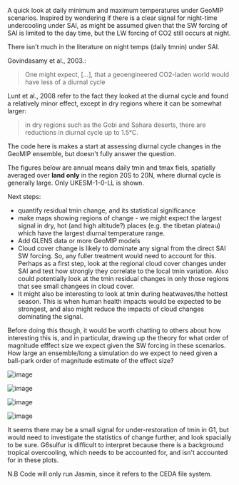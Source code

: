 A quick look at daily minimum and maximum temperatures under GeoMIP scenarios. Inspired by wondering if there is a clear signal for night-time undercooling under SAI, as might be assumed given that the SW forcing of SAI is limited to the day time, but the LW forcing of CO2 still occurs at night. 

There isn't much in the literature on night temps (daily tmnin) under SAI.

Govindasamy et al., 2003.: 
> One might expect, [...], that a geoengineered CO2-laden world would have less of a diurnal cycle
 
Lunt et al., 2008 refer to the fact they looked at the diurnal cycle and found a relatively minor effect, except in dry regions where it can be somewhat larger:
> in dry regions such as the Gobi and Sahara deserts, there are reductions in diurnal cycle up to 1.5°C.


The code here is makes a start at assessing diurnal cycle changes in the GeoMIP ensemble, but doesn't fully answer the question. 

The figures below are annual means daily tmin and tmax fiels, spatially averaged over **land only** in the region 20S to 20N, where diurnal cycle is generally large. Only UKESM-1-0-LL is shown. 



Next steps: 


* quantify residual tmin change, and its statistical significance
* make maps showing regions of change - we might expect the largest signal in dry, hot (and high altitude?) places (e.g. the tibetan plateau) which have the largest diurnal temperature range. 
* Add GLENS data or more GeoMIP models 
* Cloud cover change is likely to dominate any signal from the direct SAI SW forcing. So, any fuller treatment would need to account for this. Perhaps as a first step, look at the regional cloud cover changes under SAI and test how strongly they correlate to the local tmin variation. Also could potentially look at the tmin residual changes in only those regions that see small changees in cloud cover. 
* It might also be interesting to look at tmin during heatwaves/the hottest season. This is when human health impacts would be expected to be strongest, and also might reduce the impacts of cloud changes dominating the signal. 

Before doing this though, it would be worth chatting to others about how interesting this is, and in particular, drawing up the theory for what order of magnitude efffect size we expect given the SW forcing in these scenarios. How large an ensemble/long a simulation do we expect to need given a ball-park order of magnitude estimate of the effect size? 

![image](https://github.com/alistairduffey/Night_temps_under_SAI/assets/47328986/c631d073-b9e6-42a7-aa21-6e3ac68f9ece)

![image](https://github.com/alistairduffey/Night_temps_under_SAI/assets/47328986/7554d61c-ce68-406e-a519-d5c2aed62347)


![image](https://github.com/alistairduffey/Night_temps_under_SAI/assets/47328986/da8eca37-211c-4dc8-9efb-36197a7bffc8)

![image](https://github.com/alistairduffey/Night_temps_under_SAI/assets/47328986/fa1bfc49-927d-49ab-858f-356d33cf0a50)

It seems there may be a small signal for under-restoration of tmin in G1, but would need to investigate the statistics of change further, and look spacially to be sure. G6sulfur is difficult to interpret because there is a background tropical overcooling, which needs to be accounted for, and isn't accounted for in these plots. 

N.B Code will only run Jasmin, since it refers to the CEDA file system.  
